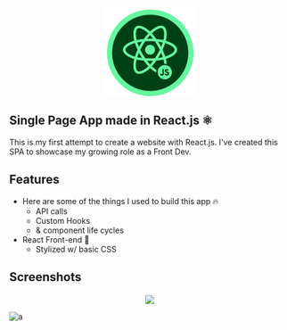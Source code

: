 <p align="center">
<img align="center" style="margin: 0 auto;" src="https://github.com/mosqueradvd/cityTrips/blob/master/src/images/react-logo.png">
</p>

## **Single Page App made in React.js** ⚛️ 

This is my first attempt to create a website with React.js. I've created this SPA to showcase my growing role as a Front Dev.

## Features

- Here are some of the things I used to build this app 🔥
  - API calls
  - Custom Hooks
  - & component life cycles
- React Front-end 🤘 
  - Stylized w/ basic CSS

## Screenshots



<p align="center">
<img align="center" style="margin: 0 auto;" src="https://github.com/mosqueradvd/cityTrips/blob/master/src/images/proyecto-reactjs.gif">
</p>

![](https://i.imgur.com/TwZaRXg.png "a")


